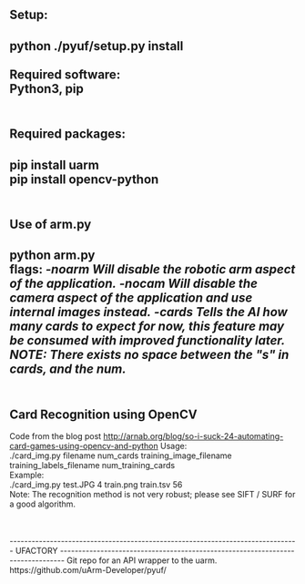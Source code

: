 Setup:
-------------------------------------------------------------------------------
python ./pyuf/setup.py install <br/>
<br/>
Required software: <br/>
Python3, pip
<br/>
<br/>
-------------------------------------------------------------------------------
Required packages:
-------------------------------------------------------------------------------
pip install uarm<br/>
pip install opencv-python
<br/>
<br/>
-------------------------------------------------------------------------------
Use of arm.py
-------------------------------------------------------------------------------
python arm.py <flags><br/>
  flags:
        *-noarm*
            *Will disable the robotic arm aspect of the application.*
        *-nocam*
            *Will disable the camera aspect of the application and use internal*
              *images instead.*
        *-cards<n>*
            *Tells the AI how many cards to expect for now, this feature may
            be consumed with improved functionality later.
            NOTE: There exists no space between the "s" in cards, and the num.*
<br/>
<br/>
-------------------------------------------------------------------------------
Card Recognition using OpenCV
-------------------------------------------------------------------------------
Code from the blog post
http://arnab.org/blog/so-i-suck-24-automating-card-games-using-opencv-and-python
Usage:<br/>
  ./card_img.py filename num_cards training_image_filename training_labels_filename num_training_cards<br/>
Example:<br/>
  ./card_img.py test.JPG 4 train.png train.tsv 56<br/>
Note: The recognition method is not very robust; please see SIFT / SURF for a good algorithm.

<br/>
<br/>
-------------------------------------------------------------------------------
UFACTORY
-------------------------------------------------------------------------------
Git repo for an API wrapper to the uarm.
https://github.com/uArm-Developer/pyuf/
